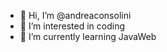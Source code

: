 - 👋 Hi, I’m @andreaconsolini
- 👀 I’m interested in coding
- 🌱 I’m currently learning JavaWeb

<!---
andreaconsolini/andreaconsolini is a ✨ special ✨ repository because its `README.md` (this file) appears on your GitHub profile.
You can click the Preview link to take a look at your changes.
--->
